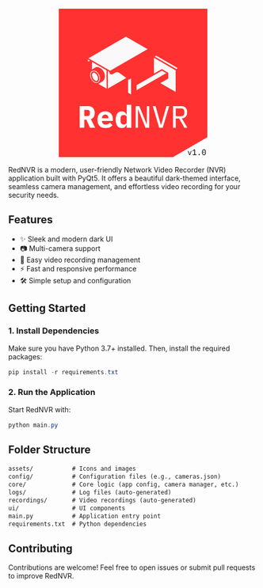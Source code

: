 <p align="center">
  <img src="assets/rednvr_v1.0.png" alt="RedNVR Screenshot" width="300"/>
</p>


RedNVR is a modern, user-friendly Network Video Recorder (NVR) application built with PyQt5. It offers a beautiful dark-themed interface, seamless camera management, and effortless video recording for your security needs.

## Features
- ✨ Sleek and modern dark UI
- 📷 Multi-camera support
- 🎥 Easy video recording management
- ⚡ Fast and responsive performance
- 🛠️ Simple setup and configuration

## Getting Started

### 1. Install Dependencies
Make sure you have Python 3.7+ installed. Then, install the required packages:
   ```powershell
   pip install -r requirements.txt
   ```

### 2. Run the Application
Start RedNVR with:
   ```powershell
   python main.py
   ```

## Folder Structure
```
assets/           # Icons and images
config/           # Configuration files (e.g., cameras.json)
core/             # Core logic (app config, camera manager, etc.)
logs/             # Log files (auto-generated)
recordings/       # Video recordings (auto-generated)
ui/               # UI components
main.py           # Application entry point
requirements.txt  # Python dependencies
```

## Contributing
Contributions are welcome! Feel free to open issues or submit pull requests to improve RedNVR.
